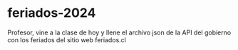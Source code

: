 # feriados-2024

Profesor, vine a la clase de hoy y llene el archivo json de la API del gobierno con los feriados del sitio web feriados.cl

